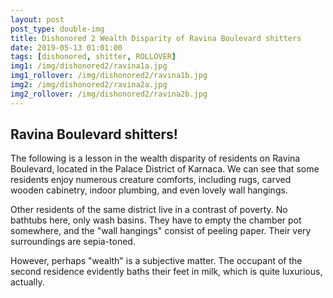 ```yaml
---
layout: post
post_type: double-img
title: Dishonored 2 Wealth Disparity of Ravina Boulevard shitters
date: 2019-05-13 01:01:00
tags: [dishonored, shitter, ROLLOVER]
img1: /img/dishonored2/ravina1a.jpg
img1_rollover: /img/dishonored2/ravina1b.jpg
img2: /img/dishonored2/ravina2a.jpg
img2_rollover: /img/dishonored2/ravina2b.jpg
---
```

## Ravina Boulevard shitters!

The following is a lesson in the wealth disparity of residents on Ravina Boulevard, located in the Palace District of Karnaca. We can see that some residents enjoy numerous creature comforts, including rugs, carved wooden cabinetry, indoor plumbing, and even lovely wall hangings. 

Other residents of the same district live in a contrast of poverty. No bathtubs here, only wash basins. They have to empty the chamber pot somewhere, and the "wall hangings" consist of peeling paper. Their very surroundings are sepia-toned.

However, perhaps "wealth" is a subjective matter. The occupant of the second residence evidently baths their feet in milk, which is quite luxurious, actually.
